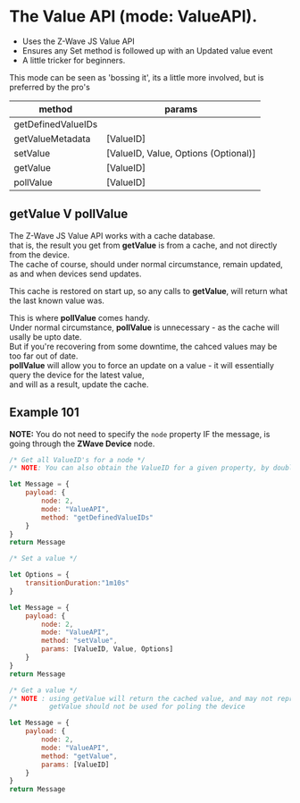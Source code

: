 # The Value API (mode: ValueAPI).  
  
 - Uses the Z-Wave JS Value API
 - Ensures any Set method is followed up with an Updated value event
 - A little tricker for beginners.

This mode can be seen as 'bossing it', its a little more involved, but is preferred by the pro's

| method                              | params                                                |
| ----------------------------------- | ----------------------------------------------------- |
| getDefinedValueIDs                  |                                                       | 
| getValueMetadata                    | [ValueID]                                             |  
| setValue                            | [ValueID, Value, Options (Optional)]                  |
| getValue                            | [ValueID]                                             |  
| pollValue                           | [ValueID]                                             |  

## getValue V pollValue
The Z-Wave JS Value API works with a cache database.  
that is, the result you get from **getValue** is from a cache, and not directly from the device.  
The cache of course, should under normal circumstance, remain updated, as and when devices send updates.

This cache is restored on start up, so any calls to **getValue**, will return what the last known value was.  

This is where **pollValue** comes handy.  
Under normal circumstance, **pollValue** is unnecessary - as the cache will usally be upto date.  
But if you're recovering from some downtime, the cahced values may be too far out of date.  
**pollValue** will allow you to force an update on a value - it will essentially query the device for the latest value,  
and will as a result, update the cache.

## Example 101  
**NOTE:** You do not need to specify the ```node``` property IF the message, is going through the **ZWave Device** node.  

```javascript
/* Get all ValueID's for a node */
/* NOTE: You can also obtain the ValueID for a given property, by double clicking it in the GUI */

let Message = {
    payload: {
        node: 2,
        mode: "ValueAPI",
        method: "getDefinedValueIDs"
    }
}
return Message
```

```javascript
/* Set a value */

let Options = {
    transitionDuration:"1m10s"
}

let Message = {
    payload: {
        node: 2,
        mode: "ValueAPI",
        method: "setValue",
        params: [ValueID, Value, Options]
    }
}
return Message
```

```javascript
/* Get a value */
/* NOTE : using getValue will return the cached value, and may not represent the current value. */
/*        getValue should not be used for poling the device                                     */

let Message = {
    payload: {
        node: 2,
        mode: "ValueAPI",
        method: "getValue",
        params: [ValueID]
    }
}
return Message
```
